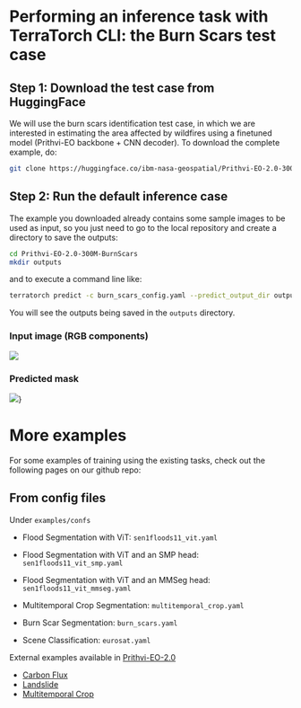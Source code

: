 # Performing an inference task with TerraTorch CLI: the Burn Scars test case

## Step 1: Download the test case from HuggingFace
We will use the burn scars identification test case, in which we are interested in estimating the area
affected by wildfires using a finetuned model (Prithvi-EO backbone + CNN decoder). To download the complete
example, do:
```sh
git clone https://huggingface.co/ibm-nasa-geospatial/Prithvi-EO-2.0-300M-BurnScars/
```
## Step 2: Run the default inference case
The example you downloaded already contains some sample images to be used as input, so you just need to go to
the local repository and create a directory to save the outputs:
```sh
cd Prithvi-EO-2.0-300M-BurnScars
mkdir outputs
```
and to execute a command line like:
```sh
terratorch predict -c burn_scars_config.yaml --predict_output_dir outputs/ --data.init_args.predict_data_root examples/ --ckpt_path Prithvi_EO_V2_300M_BurnScars.pt
```
You will see the outputs being saved in the `outputs` directory. 

### Input image (RGB components)

![](../figs/input.png)

### Predicted mask

![](../figs/mask.png)}

# More examples

For some examples of training using the existing tasks, check out the following pages on our github repo:

## From config files

Under `examples/confs`

* Flood Segmentation with ViT: `sen1floods11_vit.yaml`

* Flood Segmentation with ViT and an SMP head: `sen1floods11_vit_smp.yaml`

* Flood Segmentation with ViT and an MMSeg head: `sen1floods11_vit_mmseg.yaml`

* Multitemporal Crop Segmentation: `multitemporal_crop.yaml`

* Burn Scar Segmentation: `burn_scars.yaml`

* Scene Classification: `eurosat.yaml`

External examples available in [Prithvi-EO-2.0](https://github.com/NASA-IMPACT/Prithvi-EO-2.0)

* [Carbon Flux](https://github.com/NASA-IMPACT/Prithvi-EO-2.0/tree/main/examples/carbon_flux)
* [Landslide](https://github.com/NASA-IMPACT/Prithvi-EO-2.0/blob/main/examples/example_landslide4sense.ipynb)
* [Multitemporal Crop](https://github.com/NASA-IMPACT/Prithvi-EO-2.0/blob/main/examples/example_multitemporalcrop.ipynb)
